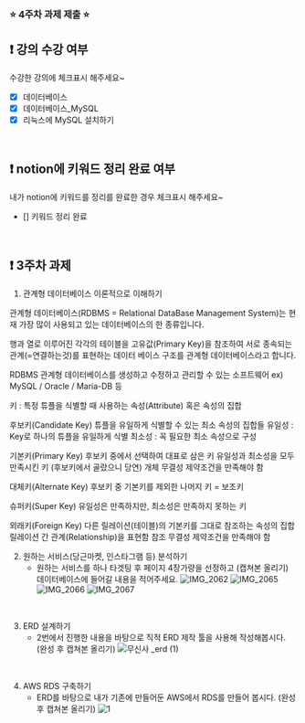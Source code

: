 ### ⭐️ 4주차 과제 제출 ⭐️

## ❗️ 강의 수강 여부
수강한 강의에 체크표시 해주세요~

- [x] 데이터베이스
- [x] 데이터베이스_MySQL
- [x] 리눅스에 MySQL 설치하기

<br>

## ❗️ notion에 키워드 정리 완료 여부
   내가 notion에 키워드를 정리를 완료한 경우 체크표시 해주세요~

- [] 키워드 정리 완료

<br>

## ❗️ 3주차 과제
1. 관계형 데이터베이스 이론적으로 이해하기

관계형 데이터베이스(RDBMS = Relational DataBase Management System)는 현재 가장 많이 사용되고 있는 데이터베이스의 한 종류입니다.

행과 열로 이루어진 각각의 테이블을 고유값(Primary Key)을 참조하여 서로 종속되는 관계(=연결하는것)를 표현하는 데이터 베이스 구조를 관계형 데이터베이스라고 합니다.

RDBMS
관계형 데이터베이스를 생성하고 수정하고 관리할 수 있는 소프트웨어
ex) MySQL / Oracle / Maria-DB 등

키 : 특정 튜플을 식별할 때 사용하는 속성(Attribute) 혹은 속성의 집합

후보키(Candidate Key)
튜플을 유일하게 식별할 수 있는 최소 속성의 집합들
유일성 : Key로 하나의 튜플을 유일하게 식별
최소성 : 꼭 필요한 최소 속성으로 구성

기본키(Primary Key)
후보키 중에서 선택하여 대표로 삼은 키
유일성과 최소성을 모두 만족시킨 키 (후보키에서 골랐으니 당연)
개체 무결성 제약조건을 만족해야 함

대체키(Alternate Key)
후보키 중 기본키를 제외한 나머지 키 = 보조키

슈퍼키(Super Key)
유일성은 만족하지만, 최소성은 만족하지 못하는 키

외래키(Foreign Key)
다른 릴레이션(테이블)의 기본키를 그대로 참조하는 속성의 집합
릴레이션 간 관계(Relationship)을 표현함
참조 무결성 제약조건을 만족해야 함
<br/>

2. 원하는 서비스(당근마켓, 인스타그램 등) 분석하기
   - 원하는 서비스를 하나 타겟팅 후 페이지 4장가량을 선정하고 (캡쳐본 올리기) 데이터베이스에 들어갈 내용을 적어주세요.
   ![IMG_2062](https://github.com/dbtjgus6988/2023-Server-Study/assets/144633320/8b9fed65-97de-4902-98be-bf9f0d5b4f4a)
![IMG_2065](https://github.com/dbtjgus6988/2023-Server-Study/assets/144633320/d888ab31-89d7-40e5-a254-c084abf85ad2)
![IMG_2066](https://github.com/dbtjgus6988/2023-Server-Study/assets/144633320/3437c0cc-8dba-4bb4-8663-b3f822598528)
![IMG_2067](https://github.com/dbtjgus6988/2023-Server-Study/assets/144633320/5f8f910c-a3c0-463b-8fef-3f19f06fef54)


<br/>

3. ERD 설계하기
   - 2번에서 진행한 내용을 바탕으로 직적 ERD 제작 툴을 사용해 작성해봅시다. (완성 후 캡쳐본 올리기)
![무신사 _erd (1)](https://github.com/dbtjgus6988/2023-Server-Study/assets/144633320/33526a6f-8234-4631-891b-6a38aef9a795)

<br/>

4. AWS RDS 구축하기
   - ERD를 바탕으로 내가 기존에 만들어둔 AWS에서 RDS를 만들어 봅시다. (완성 후 캡쳐본 올리기)
![1](https://github.com/dbtjgus6988/2023-Server-Study/assets/144633320/f562c183-6315-4638-aa92-142f4d78b410)

<br/>



